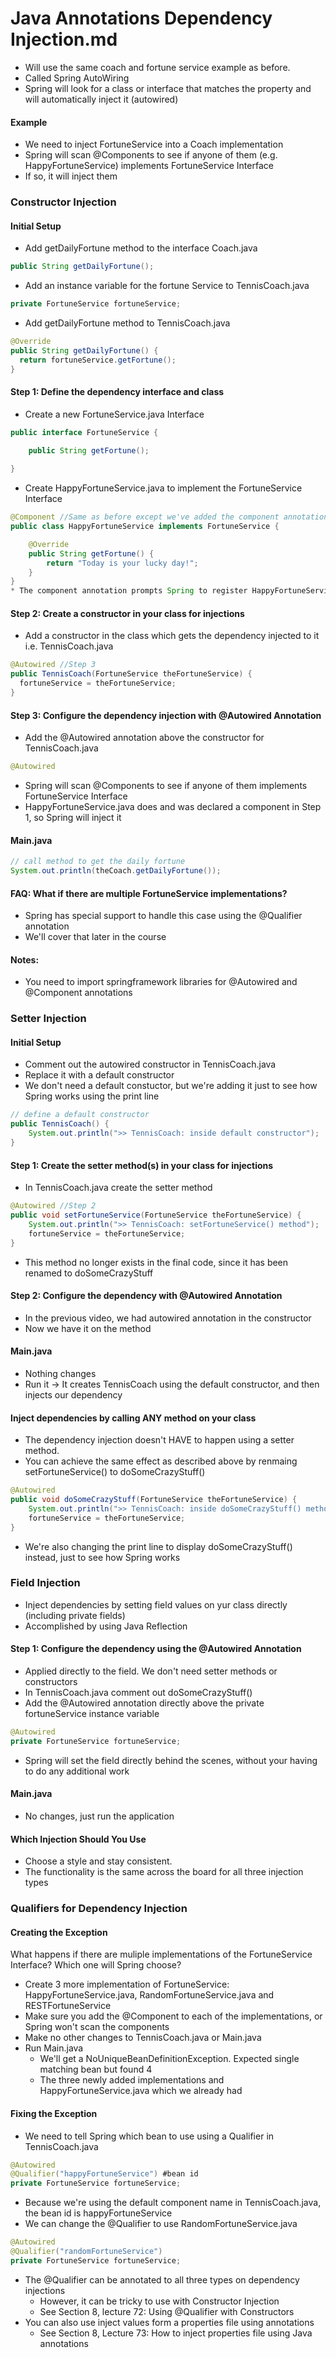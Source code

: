 # Java Annotations Dependency Injection.md

* Will use the same coach and fortune service example as before. 
* Called Spring AutoWiring
* Spring will look for a class or interface that matches the property and will automatically inject it (autowired)

#### Example
* We need to inject FortuneService into a Coach implementation
* Spring will scan @Components to see if anyone of them (e.g. HappyFortuneService) implements FortuneService Interface
* If so, it will inject them

### Constructor Injection

#### Initial Setup
* Add getDailyFortune method to the interface Coach.java
```java
public String getDailyFortune();
```
* Add an instance variable for the fortune Service to TennisCoach.java
```java
private FortuneService fortuneService;
```
* Add getDailyFortune method to TennisCoach.java
```java
@Override
public String getDailyFortune() {
  return fortuneService.getFortune();
}
```

#### Step 1: Define the dependency interface and class
* Create a new FortuneService.java Interface
```java
public interface FortuneService {

	public String getFortune();
	
}
```
* Create HappyFortuneService.java to implement the FortuneService Interface
```java
@Component //Same as before except we've added the component annotation
public class HappyFortuneService implements FortuneService {

	@Override
	public String getFortune() {
		return "Today is your lucky day!";
	}
}
* The component annotation prompts Spring to register HappyFortuneService.java as a component
```
#### Step 2: Create a constructor in your class for injections

* Add a constructor in the class which gets the dependency injected to it i.e. TennisCoach.java
```java
@Autowired //Step 3
public TennisCoach(FortuneService theFortuneService) {
  fortuneService = theFortuneService;
}
```

#### Step 3: Configure the dependency injection with @Autowired Annotation
* Add the @Autowired annotation above the constructor for TennisCoach.java
```java
@Autowired
```
* Spring will scan @Components to see if anyone of them implements FortuneService Interface
* HappyFortuneService.java does and was declared a component in Step 1, so Spring will inject it

#### Main.java
```java
// call method to get the daily fortune
System.out.println(theCoach.getDailyFortune());
```

#### FAQ: What if there are multiple FortuneService implementations?
* Spring has special support to handle this case using the @Qualifier annotation
* We'll cover that later in the course

#### Notes:
* You need to import springframework libraries for @Autowired and @Component annotations

### Setter Injection

#### Initial Setup
* Comment out the autowired constructor in TennisCoach.java
* Replace it with a default constructor
* We don't need a default constuctor, but we're adding it just to see how Spring works using the print line
```java
// define a default constructor
public TennisCoach() {
	System.out.println(">> TennisCoach: inside default constructor");
}
```

#### Step 1: Create the setter method(s) in your class for injections
* In TennisCoach.java create the setter method
```java
@Autowired //Step 2
public void setFortuneService(FortuneService theFortuneService) {
	System.out.println(">> TennisCoach: setFortuneService() method");
	fortuneService = theFortuneService;
}
```
* This method no longer exists in the final code, since it has been renamed to doSomeCrazyStuff
#### Step 2: Configure the dependency with @Autowired Annotation
* In the previous video, we had autowired annotation in the constructor
* Now we have it on the method 

#### Main.java
* Nothing changes
* Run it -> It creates TennisCoach using the default constructor, and then injects our dependency

#### Inject dependencies by calling ANY method on your class
* The dependency injection doesn't HAVE to happen using a setter method. 
* You can achieve the same effect as described above by renmaing setFortuneService() to doSomeCrazyStuff()
```java
@Autowired
public void doSomeCrazyStuff(FortuneService theFortuneService) {
	System.out.println(">> TennisCoach: inside doSomeCrazyStuff() method");
	fortuneService = theFortuneService;
}
```
* We're also changing the print line to display doSomeCrazyStuff() instead, just to see how Spring works

### Field Injection
* Inject dependencies by setting field values on yur class directly (including private fields)
* Accomplished by using Java Reflection

#### Step 1: Configure the dependency using the @Autowired Annotation
* Applied directly to the field. We don't need setter methods or constructors
* In TennisCoach.java comment out doSomeCrazyStuff()
* Add the @Autowired annotation directly above the private fortuneService instance variable
```java
@Autowired
private FortuneService fortuneService;
```
* Spring will set the field directly behind the scenes, without your having to do any additional work

#### Main.java
* No changes, just run the application

#### Which Injection Should You Use
* Choose a style and stay consistent.
* The functionality is the same across the board for all three injection types

### Qualifiers for Dependency Injection

#### Creating the Exception
What happens if there are muliple implementations of the FortuneService Interface? Which one will Spring choose?
* Create 3 more implementation of FortuneService: HappyFortuneService.java, RandomFortuneService.java and RESTFortuneService
* Make sure you add the @Component to each of the implementations, or Spring won't scan the components
* Make no other changes to TennisCoach.java or Main.java
* Run Main.java
  * We'll get a NoUniqueBeanDefinitionException. Expected single matching bean but found 4
  * The three newly added implementations and HappyFortuneService.java which we already had

#### Fixing the Exception
* We need to tell Spring which bean to use using a Qualifier in TennisCoach.java
```java
@Autowired
@Qualifier("happyFortuneService") #bean id 
private FortuneService fortuneService;
```
* Because we're using the default component name in TennisCoach.java, the bean id is happyFortuneService
* We can change the @Qualifier to use RandomFortuneService.java
```java
@Autowired
@Qualifier("randomFortuneService")
private FortuneService fortuneService;
```
* The @Qualifier can be annotated to all three types on dependency injections
  * However, it can be tricky to use with Constructor Injection
  * See Section 8, lecture 72: Using @Qualifier with Constructors
* You can also use inject values form a properties file using annotations
  * See Section 8, Lecture 73: How to inject properties file using Java annotations
